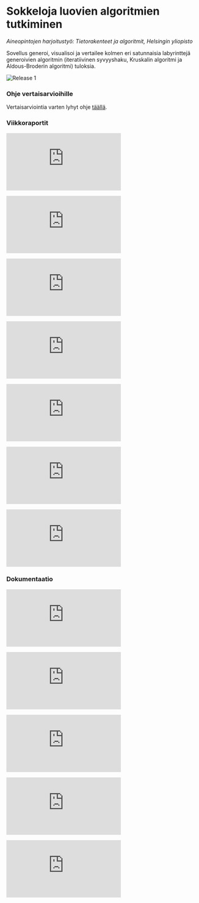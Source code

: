 # Sokkeloja luovien algoritmien tutkiminen
_Aineopintojen harjoitustyö: Tietorakenteet ja algoritmit, Helsingin yliopisto_

Sovellus generoi, visualisoi ja vertailee kolmen eri satunnaisia labyrinttejä generoivien algoritmin (iteratiivinen syvyyshaku, Kruskalin algoritmi ja Aldous-Broderin algoritmi) tuloksia. 

![Release 1](https://github.com/KatjaKvintus/maze_generation/releases/tag/tiralabra)


### Ohje vertaisarvioihille

Vertaisarviointia varten lyhyt ohje [täällä](https://github.com/KatjaKvintus/maze_generation/blob/main/dokumentaatio/testausohjeita.md).


### Viikkoraportit

![Viikkoraportti 1](https://github.com/KatjaKvintus/maze_generation/blob/main/dokumentaatio/Viikkoraportti_1.md)

![Viikkoraportti 2](https://github.com/KatjaKvintus/maze_generation/blob/main/dokumentaatio/Viikkoraportti_2.md)

![Viikkoraportti 3](https://github.com/KatjaKvintus/maze_generation/blob/main/dokumentaatio/Viikkoraportti_3.md)

![Viikkoraportti 4](https://github.com/KatjaKvintus/maze_generation/blob/main/dokumentaatio/Viikkoraportti_4.md)

![Viikkoraportti 5](https://github.com/KatjaKvintus/maze_generation/blob/main/dokumentaatio/Viikkoraportti_5.md)

![Viikkoraportti 6](https://github.com/KatjaKvintus/maze_generation/blob/main/dokumentaatio/Viikkoraportti_6.md)

![Viikkoraportti 7](https://github.com/KatjaKvintus/maze_generation/blob/main/dokumentaatio/Viikkoraportti_7.md)


### Dokumentaatio

![Määrittelydokumentti](https://github.com/KatjaKvintus/maze_generation/blob/main/dokumentaatio/M%C3%A4%C3%A4rittelydokumentti.md)

![Käyttöohje](https://github.com/KatjaKvintus/maze_generation/blob/main/dokumentaatio/kaytt%C3%B6ohje.md)

![Toteutusdokumentti](https://github.com/KatjaKvintus/maze_generation/blob/main/dokumentaatio/toteutusdokumentti.md)

![Testausdokumentti](https://github.com/KatjaKvintus/maze_generation/blob/main/dokumentaatio/testausdokumentti.md) 

![Tuntikirjanpito](https://github.com/KatjaKvintus/maze_generation/blob/main/dokumentaatio/tuntikirjanpito.md)

